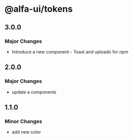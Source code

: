 # @alfa-ui/tokens

## 3.0.0

### Major Changes

- Introduce a new component - Toast and uploado for npm

## 2.0.0

### Major Changes

- update a components

## 1.1.0

### Minor Changes

- add new color
